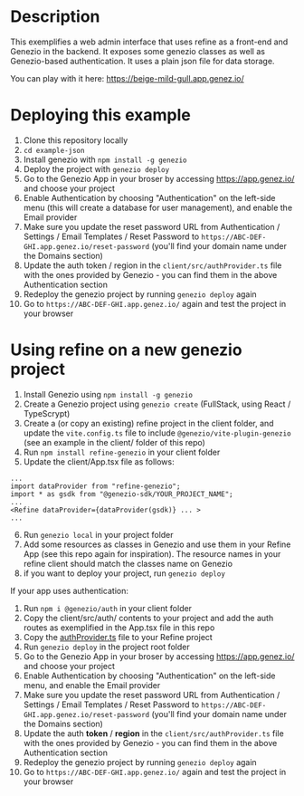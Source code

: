 # Description

This exemplifies a web admin interface that uses refine as a front-end and Genezio in the backend. It exposes some genezio classes as well as Genezio-based authentication. It uses a plain json file for data storage.

You can play with it here: https://beige-mild-gull.app.genez.io/

# Deploying this example

1. Clone this repository locally
2. `cd example-json`
3. Install genezio with `npm install -g genezio`
4. Deploy the project with `genezio deploy`
5. Go to the Genezio App in your broser by accessing https://app.genez.io/ and choose your project
6. Enable Authentication by choosing "Authentication" on the left-side menu (this will create a database for user management), and enable the Email provider
7. Make sure you update the reset password URL from Authentication / Settings / Email Templates / Reset Password to `https://ABC-DEF-GHI.app.genez.io/reset-password` (you'll find your domain name under the Domains section)
8. Update the auth token / region in the `client/src/authProvider.ts` file with the ones provided by Genezio - you can find them in the above Authentication section
9. Redeploy the genezio project by running `genezio deploy` again
10. Go to `https://ABC-DEF-GHI.app.genez.io/` again and test the project in your browser

# Using refine on a new genezio project

1. Install Genezio using `npm install -g genezio`
2. Create a Genezio project using `genezio create` (FullStack, using React / TypeScrypt) 
3. Create a (or copy an existing) refine project in the client folder, and update the `vite.config.ts` file to include `@genezio/vite-plugin-genezio` (see an example in the client/ folder of this repo)
4. Run `npm install refine-genezio` in your client folder
5. Update the client/App.tsx file as follows:
```
...
import dataProvider from "refine-genezio";
import * as gsdk from "@genezio-sdk/YOUR_PROJECT_NAME";
...
<Refine dataProvider={dataProvider(gsdk)} ... >
...
```
6. Run `genezio local` in your project folder
7. Add some resources as classes in Genezio and use them in your Refine App (see this repo again for inspiration). The resource names in your refine client should match the classes name on Genezio
8. if you want to deploy your project, run `genezio deploy`

If your app uses authentication:

1. Run `npm i @genezio/auth` in your client folder
2. Copy the client/src/auth/ contents to your project and add the auth routes as exemplified in the App.tsx file in this repo
3. Copy the [authProvider.ts](https://github.com/bogdanripa/refine-genezio/blob/main/example/client/src/authProvider.ts) file to your Refine project
4. Run `genezio deploy` in the project root folder
5. Go to the Genezio App in your broser by accessing https://app.genez.io/ and choose your project
6. Enable Authentication by choosing "Authentication" on the left-side menu, and enable the Email provider
7. Make sure you update the reset password URL from Authentication / Settings / Email Templates / Reset Password to `https://ABC-DEF-GHI.app.genez.io/reset-password` (you'll find your domain name under the Domains section)
8. Update the auth **token** / **region** in the `client/src/authProvider.ts` file with the ones provided by Genezio - you can find them in the above Authentication section
9. Redeploy the genezio project by running `genezio deploy` again
10. Go to `https://ABC-DEF-GHI.app.genez.io/` again and test the project in your browser


